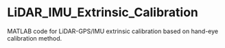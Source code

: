 # LiDAR_IMU_Extrinsic_Calibration
MATLAB code for LiDAR-GPS/IMU extrinsic calibration based on hand-eye calibration method.

